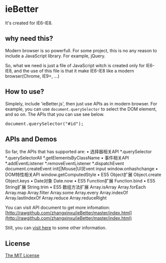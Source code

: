 
ieBetter
================
It's created for IE6-IE8.


why need this?
-----------------
Modern browser is so powerfull. For some project, this is no any reason to include a JavaScript library. For example, jQuery.

So, what we need is just a file of JavaScript witch is created only for IE6-IE8, and the use of this file is that it make IE6-IE8 like a modern browser(Chrome, IE9+, ...)

How to use?
----------------
Simplely, include 'ieBetter.js', then just use APIs as in modern browser. For example, you can use <code>document.querySelector</code> to select the DOM element, and so on. The APIs that you can use see below.

<pre>document.querySelector("#id");</pre>

APIs and Demos
------------------
So far, the APIs that has supported are:
• 选择器相关API
*.querySelector
*.querySelectorAll
*.getElementsByClassName
• 事件相关API
*.addEventListener
*.removeEventListener
*.dispatchEvent
document.createEvent
init[|Mouse|UI]Event
input
window.onhashchange
• DOM特性相关API
window.getComputedStyle
• ES5 Object扩展
Object.create
Object.keys
• Date对象
Date.now
• ES5 Function扩展
Function.bind
• ES5 String扩展
String.trim
• ES5 数组方法扩展
Array.isArray
Array.forEach
Array.map
Array.filter
Array.some
Array.every
Array.indexOf
Array.lastIndexOf
Array.reduce
Array.reduceRight

You can visit API document to get more infomation: [http://rawgithub.com/zhangxinxu/ieBetter/master/index.html](http://rawgithub.com/zhangxinxu/ieBetter/master/index.html)

Still, you can [visit here](http://www.zhangxinxu.com/wordpress/?p=3835) to some other information.


License
-------------------
[The MIT License](https://github.com/zhangxinxu/powerSwitch/blob/master/LICENSE.md)




